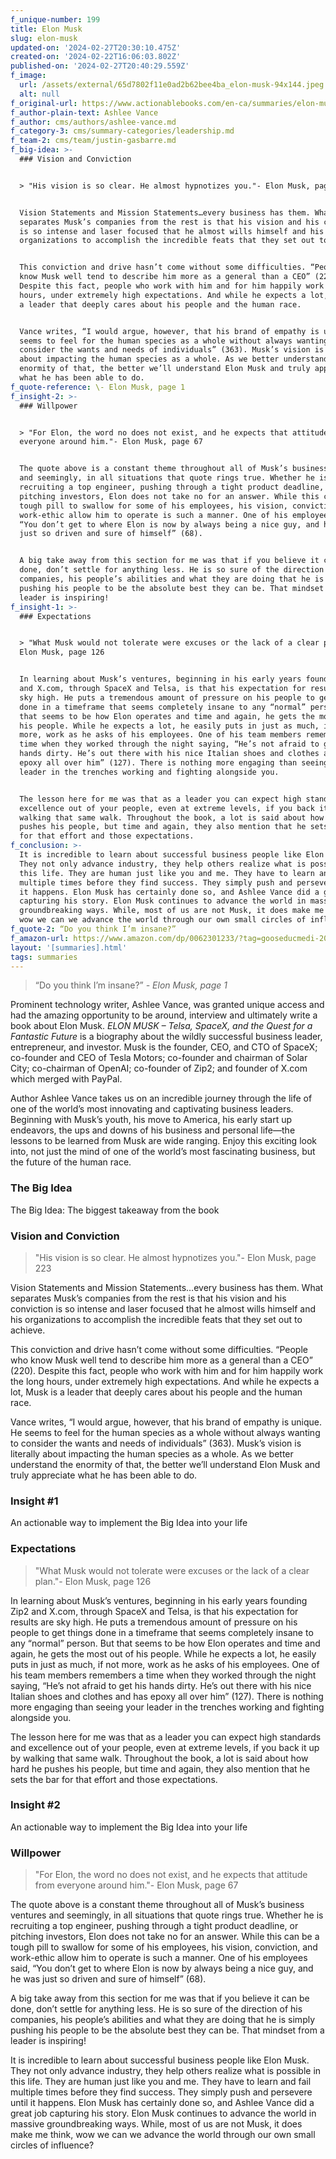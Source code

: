 ```yaml
---
f_unique-number: 199
title: Elon Musk
slug: elon-musk
updated-on: '2024-02-27T20:30:10.475Z'
created-on: '2024-02-22T16:06:03.802Z'
published-on: '2024-02-27T20:40:29.559Z'
f_image:
  url: /assets/external/65d7802f11e0ad2b62bee4ba_elon-musk-94x144.jpeg
  alt: null
f_original-url: https://www.actionablebooks.com/en-ca/summaries/elon-musk/
f_author-plain-text: Ashlee Vance
f_author: cms/authors/ashlee-vance.md
f_category-3: cms/summary-categories/leadership.md
f_team-2: cms/team/justin-gasbarre.md
f_big-idea: >-
  ### Vision and Conviction


  > "His vision is so clear. He almost hypnotizes you."- Elon Musk, page 223


  Vision Statements and Mission Statements…every business has them. What
  separates Musk’s companies from the rest is that his vision and his conviction
  is so intense and laser focused that he almost wills himself and his
  organizations to accomplish the incredible feats that they set out to achieve.


  This conviction and drive hasn’t come without some difficulties. “People who
  know Musk well tend to describe him more as a general than a CEO” (220).
  Despite this fact, people who work with him and for him happily work the long
  hours, under extremely high expectations. And while he expects a lot, Musk is
  a leader that deeply cares about his people and the human race.


  Vance writes, “I would argue, however, that his brand of empathy is unique. He
  seems to feel for the human species as a whole without always wanting to
  consider the wants and needs of individuals” (363). Musk’s vision is literally
  about impacting the human species as a whole. As we better understand the
  enormity of that, the better we’ll understand Elon Musk and truly appreciate
  what he has been able to do.
f_quote-reference: \- Elon Musk, page 1
f_insight-2: >-
  ### Willpower


  > "For Elon, the word no does not exist, and he expects that attitude from
  everyone around him."- Elon Musk, page 67


  The quote above is a constant theme throughout all of Musk’s business ventures
  and seemingly, in all situations that quote rings true. Whether he is
  recruiting a top engineer, pushing through a tight product deadline, or
  pitching investors, Elon does not take no for an answer. While this can be a
  tough pill to swallow for some of his employees, his vision, conviction, and
  work-ethic allow him to operate is such a manner. One of his employees said,
  “You don’t get to where Elon is now by always being a nice guy, and he was
  just so driven and sure of himself” (68).


  A big take away from this section for me was that if you believe it can be
  done, don’t settle for anything less. He is so sure of the direction of his
  companies, his people’s abilities and what they are doing that he is simply
  pushing his people to be the absolute best they can be. That mindset from a
  leader is inspiring!
f_insight-1: >-
  ### Expectations


  > "What Musk would not tolerate were excuses or the lack of a clear plan."-
  Elon Musk, page 126


  In learning about Musk’s ventures, beginning in his early years founding Zip2
  and X.com, through SpaceX and Telsa, is that his expectation for results are
  sky high. He puts a tremendous amount of pressure on his people to get things
  done in a timeframe that seems completely insane to any “normal” person. But
  that seems to be how Elon operates and time and again, he gets the most out of
  his people. While he expects a lot, he easily puts in just as much, if not
  more, work as he asks of his employees. One of his team members remembers a
  time when they worked through the night saying, “He’s not afraid to get his
  hands dirty. He’s out there with his nice Italian shoes and clothes and has
  epoxy all over him” (127). There is nothing more engaging than seeing your
  leader in the trenches working and fighting alongside you.


  The lesson here for me was that as a leader you can expect high standards and
  excellence out of your people, even at extreme levels, if you back it up by
  walking that same walk. Throughout the book, a lot is said about how hard he
  pushes his people, but time and again, they also mention that he sets the bar
  for that effort and those expectations.
f_conclusion: >-
  It is incredible to learn about successful business people like Elon Musk.
  They not only advance industry, they help others realize what is possible in
  this life. They are human just like you and me. They have to learn and fail
  multiple times before they find success. They simply push and persevere until
  it happens. Elon Musk has certainly done so, and Ashlee Vance did a great job
  capturing his story. Elon Musk continues to advance the world in massive
  groundbreaking ways. While, most of us are not Musk, it does make me think,
  wow we can we advance the world through our own small circles of influence?
f_quote-2: “Do you think I’m insane?”
f_amazon-url: https://www.amazon.com/dp/0062301233/?tag=gooseducmedi-20
layout: '[summaries].html'
tags: summaries
---
```


> “Do you think I’m insane?” _\- Elon Musk, page 1_

Prominent technology writer, Ashlee Vance, was granted unique access and had the amazing opportunity to be around, interview and ultimately write a book about Elon Musk. _ELON MUSK – Telsa, SpaceX, and the Quest for a Fantastic Future_ is a biography about the wildly successful business leader, entrepreneur, and investor. Musk is the founder, CEO, and CTO of SpaceX; co-founder and CEO of Tesla Motors; co-founder and chairman of Solar City; co-chairman of OpenAI; co-founder of Zip2; and founder of X.com which merged with PayPal.

Author Ashlee Vance takes us on an incredible journey through the life of one of the world’s most innovating and captivating business leaders. Beginning with Musk’s youth, his move to America, his early start up endeavors, the ups and downs of his business and personal life—the lessons to be learned from Musk are wide ranging. Enjoy this exciting look into, not just the mind of one of the world’s most fascinating business, but the future of the human race.

### The Big Idea

The Big Idea: The biggest takeaway from the book

### Vision and Conviction

> "His vision is so clear. He almost hypnotizes you."- Elon Musk, page 223

Vision Statements and Mission Statements…every business has them. What separates Musk’s companies from the rest is that his vision and his conviction is so intense and laser focused that he almost wills himself and his organizations to accomplish the incredible feats that they set out to achieve.

This conviction and drive hasn’t come without some difficulties. “People who know Musk well tend to describe him more as a general than a CEO” (220). Despite this fact, people who work with him and for him happily work the long hours, under extremely high expectations. And while he expects a lot, Musk is a leader that deeply cares about his people and the human race.

Vance writes, “I would argue, however, that his brand of empathy is unique. He seems to feel for the human species as a whole without always wanting to consider the wants and needs of individuals” (363). Musk’s vision is literally about impacting the human species as a whole. As we better understand the enormity of that, the better we’ll understand Elon Musk and truly appreciate what he has been able to do.

### Insight #1

An actionable way to implement the Big Idea into your life

### Expectations

> "What Musk would not tolerate were excuses or the lack of a clear plan."- Elon Musk, page 126

In learning about Musk’s ventures, beginning in his early years founding Zip2 and X.com, through SpaceX and Telsa, is that his expectation for results are sky high. He puts a tremendous amount of pressure on his people to get things done in a timeframe that seems completely insane to any “normal” person. But that seems to be how Elon operates and time and again, he gets the most out of his people. While he expects a lot, he easily puts in just as much, if not more, work as he asks of his employees. One of his team members remembers a time when they worked through the night saying, “He’s not afraid to get his hands dirty. He’s out there with his nice Italian shoes and clothes and has epoxy all over him” (127). There is nothing more engaging than seeing your leader in the trenches working and fighting alongside you.

The lesson here for me was that as a leader you can expect high standards and excellence out of your people, even at extreme levels, if you back it up by walking that same walk. Throughout the book, a lot is said about how hard he pushes his people, but time and again, they also mention that he sets the bar for that effort and those expectations.

### Insight #2

An actionable way to implement the Big Idea into your life

### Willpower

> "For Elon, the word no does not exist, and he expects that attitude from everyone around him."- Elon Musk, page 67

The quote above is a constant theme throughout all of Musk’s business ventures and seemingly, in all situations that quote rings true. Whether he is recruiting a top engineer, pushing through a tight product deadline, or pitching investors, Elon does not take no for an answer. While this can be a tough pill to swallow for some of his employees, his vision, conviction, and work-ethic allow him to operate is such a manner. One of his employees said, “You don’t get to where Elon is now by always being a nice guy, and he was just so driven and sure of himself” (68).

A big take away from this section for me was that if you believe it can be done, don’t settle for anything less. He is so sure of the direction of his companies, his people’s abilities and what they are doing that he is simply pushing his people to be the absolute best they can be. That mindset from a leader is inspiring!

It is incredible to learn about successful business people like Elon Musk. They not only advance industry, they help others realize what is possible in this life. They are human just like you and me. They have to learn and fail multiple times before they find success. They simply push and persevere until it happens. Elon Musk has certainly done so, and Ashlee Vance did a great job capturing his story. Elon Musk continues to advance the world in massive groundbreaking ways. While, most of us are not Musk, it does make me think, wow we can we advance the world through our own small circles of influence?
